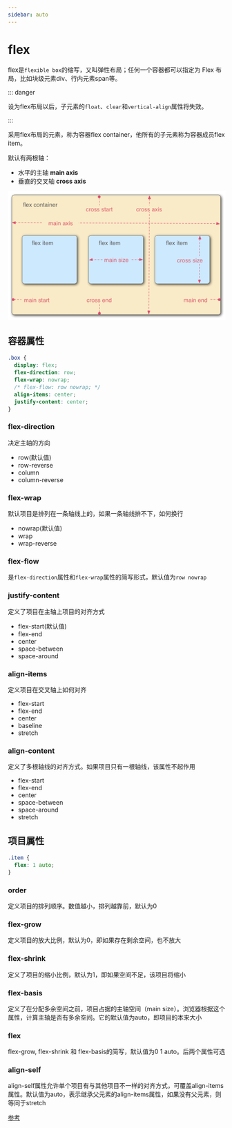 ```yaml
---
sidebar: auto
---
```


# flex

flex是`flexible box`的缩写，又叫弹性布局；任何一个容器都可以指定为 Flex 布局，比如块级元素div、行内元素span等。

::: danger

设为flex布局以后，子元素的`float`、`clear`和`vertical-align`属性将失效。

:::

采用flex布局的元素，称为容器flex container，他所有的子元素称为容器成员flex item。

默认有两根轴：

- 水平的主轴 **main axis**
- 垂直的交叉轴 **cross axis**

![](./images/flex-box.png)

## 容器属性

```css
.box {
  display: flex;
  flex-direction: row;
  flex-wrap: nowrap;
  /* flex-flow: row nowrap; */
  align-items: center;
  justify-content: center;
}
```

### flex-direction

决定主轴的方向

-  row(默认值) 
-  row-reverse 
-  column 
-  column-reverse

### flex-wrap

默认项目是排列在一条轴线上的，如果一条轴线排不下，如何换行

- nowrap(默认值) 
- wrap 
- wrap-reverse

### flex-flow

是`flex-direction`属性和`flex-wrap`属性的简写形式，默认值为`row nowrap`

### justify-content

定义了项目在主轴上项目的对齐方式

- flex-start(默认值) 
- flex-end 
- center 
- space-between 
- space-around

### align-items

定义项目在交叉轴上如何对齐

- flex-start 
- flex-end 
- center 
- baseline 
- stretch

### align-content

定义了多根轴线的对齐方式。如果项目只有一根轴线，该属性不起作用

- flex-start 
- flex-end 
- center 
- space-between 
- space-around 
- stretch

## 项目属性

```css
.item {
  flex: 1 auto;
}
```

### order

定义项目的排列顺序。数值越小，排列越靠前，默认为0

### flex-grow

定义项目的放大比例，默认为0，即如果存在剩余空间，也不放大

### flex-shrink

定义了项目的缩小比例，默认为1，即如果空间不足，该项目将缩小

### flex-basis

定义了在分配多余空间之前，项目占据的主轴空间（main size）。浏览器根据这个属性，计算主轴是否有多余空间。它的默认值为auto，即项目的本来大小

### flex

flex-grow, flex-shrink 和 flex-basis的简写，默认值为0 1 auto。后两个属性可选

### align-self

align-self属性允许单个项目有与其他项目不一样的对齐方式，可覆盖align-items属性。默认值为auto，表示继承父元素的align-items属性，如果没有父元素，则等同于stretch

[参考](https://www.ruanyifeng.com/blog/2015/07/flex-grammar.html)